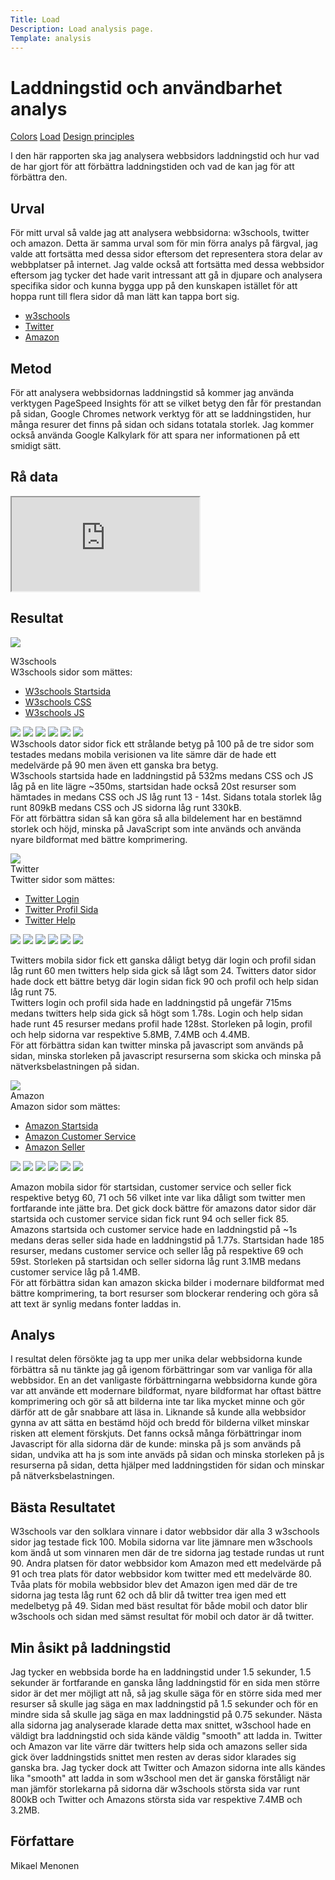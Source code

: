 ```yaml
---
Title: Load
Description: Load analysis page.
Template: analysis
---
```


Laddningstid och användbarhet analys
====================================

<div class="links">
<a href="01_colors">Colors</a>
<a href="02_load" class="active">Load</a>
<a href="03_design_principles">Design principles</a>
</div>

<div class="text">
<p>
I den här rapporten ska jag analysera webbsidors laddningstid och hur vad de har gjort för att förbättra laddningstiden och vad de
kan jag för att förbättra den.
</p>

<h2>Urval</h2>

<p>
För mitt urval så valde jag att analysera webbsidorna: w3schools, twitter och amazon. Detta är samma urval som för min förra analys på
färgval, jag valde att fortsätta med dessa sidor eftersom det representera stora delar av webbplatser på internet. Jag valde också att
fortsätta med dessa webbsidor eftersom jag tycker det hade varit intressant att gå in djupare och analysera specifika sidor och kunna
bygga upp på den kunskapen istället för att hoppa runt till flera sidor då man lätt kan tappa bort sig.
</p>

<ul>
    <li><a href="https://www.w3schools.com/">w3schools</a></li>
    <li><a href="https://twitter.com/home?lang=sv">Twitter</a></li>
    <li><a href="https://www.amazon.com/">Amazon</a></li>
</ul>

<h2>Metod</h2>
<p>
För att analysera webbsidornas laddningstid så kommer jag använda verktygen PageSpeed Insights för att se vilket betyg den får för prestandan
på sidan, Google Chromes network verktyg för att se laddningstiden, hur många resurer det finns på sidan och sidans totatala storlek. Jag kommer
också använda Google Kalkylark för att spara ner informationen på ett smidigt sätt. 
</p>

<h2>Rå data</h2>
<iframe src="https://docs.google.com/spreadsheets/d/e/2PACX-1vTvepPdYkHxXOwTxYHDDUhNIf6CYHL9ZbwxhpAJkpnjdXv2EkzTLy7yNuiygqfEVzmvwTtrF6Ssxvz-/pubhtml?gid=0&amp;single=true&amp;widget=true&amp;headers=false"></iframe>

<h2>Resultat</h2>
<div class="webpage">
    <img src="../image/w3schools.png?save-as=jpg">
</div>
<p>
W3schools<br>
W3schools sidor som mättes:
<ul>
    <li><a href="https://www.w3schools.com/">W3schools Startsida</a></li>
    <li><a href="https://www.w3schools.com/css/default.asp">W3schools CSS</a></li>
    <li><a href="https://www.w3schools.com/js/default.asp">W3schools JS</a></li>
</ul>
<div class="speed-grade">
<img src="https://i.gyazo.com/5756f9531559e77d30ed82c58b456dee.png" class="page-grade">
<img src="https://i.gyazo.com/8e062f7696141580569c02086a35b7b3.png" class="page-grade">
<img src="https://i.gyazo.com/0625f90242d9de57f2f120640de81b8a.png" class="page-grade">
<img src="https://i.gyazo.com/c0b9ca2f43aaa1141e1357c322f06bd7.png" class="page-grade">
<img src="https://i.gyazo.com/6763ea5258aa71cf8f141f183bb1abdf.png" class="page-grade">
<img src="https://i.gyazo.com/2f289a9f4bf3ee3bcdcd44ffa0d19931.png" class="page-grade">
</div>
W3schools dator sidor fick ett strålande betyg på 100 på de tre sidor som testades medans mobila verisionen va lite sämre där de hade ett medelvärde
på 90 men även ett ganska bra betyg.<br>
W3schools startsida hade en laddningstid på 532ms medans CSS och JS låg på en lite lägre ~350ms, startsidan hade också 20st resurser som hämtades in
medans CSS och JS låg runt 13 - 14st. Sidans totala storlek låg runt 809kB medans CSS och JS sidorna låg runt 330kB.<br>
För att förbättra sidan så kan göra så alla bildelement har en bestämnd storlek och höjd, minska på JavaScript som inte används och använda nyare
bildformat med bättre komprimering.
</p>
<div class="webpage">
    <img src="../image/twitter.png?save-as=jpg">
</div>
Twitter<br>
Twitter sidor som mättes:
<ul>
    <li><a href="https://twitter.com/login?lang=sv">Twitter Login</a></li>
    <li><a href="https://twitter.com/deanjnorris">Twitter Profil Sida</a></li>
    <li><a href="https://help.twitter.com/en">Twitter Help</a></li>
</ul>
<div class="speed-grade">
<img src="https://i.gyazo.com/0af2216e87dfe98c2ea2891c725d65d9.png" class="page-grade">
<img src="https://i.gyazo.com/d3858df32a423ecd17f9d796ca1b1ae5.png" class="page-grade">
<img src="https://i.gyazo.com/90e0caf2a6316c5972e01242c8f7958b.png" class="page-grade">
<img src="https://i.gyazo.com/c69a540504376bf19b7af9d91284b8ca.png" class="page-grade">
<img src="https://i.gyazo.com/d4b69cde40c2c5b1885ef4480eff83b1.png" class="page-grade">
<img src="https://i.gyazo.com/06839bea9acf323bfd40be381a8773ae.png" class="page-grade">
</div>
<p>
Twitters mobila sidor fick ett ganska dåligt betyg där login och profil sidan låg runt 60 men twitters help sida gick så lågt som 24. Twitters dator
sidor hade dock ett bättre betyg där login sidan fick 90 och profil och help sidan låg runt 75.<br>
Twitters login och profil sida hade en laddningstid på ungefär 715ms medans twitters help sida gick så högt som 1.78s. Login och help sidan hade
runt 45 resurser medans profil hade 128st. Storleken på login, profil och help sidorna var respektive 5.8MB, 7.4MB och 4.4MB.<br>
För att förbättra sidan kan twitter minska på javascript som används på sidan, minska storleken på javascript resurserna som skicka och minska på
nätverksbelastningen på sidan.
<div class="webpage">
    <img src="../image/amazon.png?save-as=jpg">
</div>
Amazon<br>
Amazon sidor som mättes:
<ul>
    <li><a href="https://www.amazon.com/">Amazon Startsida</a></li>
    <li><a href="https://www.amazon.com/gp/help/customer/display.html?nodeId=508510&ref_=nav_cs_customerservice_2bf4fe8c5ec54e6bae2d1c24043f012b">Amazon Customer Service</a></li>
    <li><a href="https://www.amazon.com/b/?_encoding=UTF8&ld=AZUSSOA-sell&node=12766669011&ref_=nav_cs_sell_9321d964d1ab428b8d83e204c043fc01">Amazon Seller</a></li>
</ul>
<div class="speed-grade">
<img src="https://i.gyazo.com/8416a1c003f1c8b11375453f7857261c.png" class="page-grade">
<img src="https://i.gyazo.com/a0b0e7f41dfc1c18fca2bf2b262a20b6.png" class="page-grade">
<img src="https://i.gyazo.com/08ac9a09b35025f893f5fcb97ae1c2bb.png" class="page-grade">
<img src="https://i.gyazo.com/adc58d64519231e608ac409200de35ac.png" class="page-grade">
<img src="https://i.gyazo.com/d1443ba53b8151c5e2e3d8bb89be5d58.png" class="page-grade">
<img src="https://i.gyazo.com/dadab57a400f2ad9da66ea677d8ab928.png" class="page-grade">
</div>
<p>
Amazon mobila sidor för startsidan, customer service och seller fick respektive betyg 60, 71 och 56 vilket inte var lika dåligt som twitter men fortfarande
inte jätte bra. Det gick dock bättre för amazons dator sidor där startsida och customer service sidan fick runt 94 och seller fick 85.<br>
Amazons startsida och customer service hade en laddningstid på ~1s medans deras seller sida hade en laddningstid på 1.77s. Startsidan hade 185 resurser,
medans customer service och seller låg på respektive 69 och 59st. Storleken på startsidan och seller sidorna låg runt 3.1MB medans customer service låg
på 1.4MB.<br>
För att förbättra sidan kan amazon skicka bilder i modernare bildformat med bättre komprimering, ta bort resurser som blockerar rendering och göra så att
text är synlig medans fonter laddas in.
</p>
<h2>Analys</h2>
<p>
I resultat delen försökte jag ta upp mer unika delar webbsidorna kunde förbättra så nu tänkte jag gå igenom förbättringar som var vanliga för alla webbsidor.
En an det vanligaste förbättrningarna webbsidorna kunde göra var att använde ett modernare bildformat, nyare bildformat har oftast bättre komprimering och gör
så att bilderna inte tar lika mycket minne och gör därför att de går snabbare att läsa in. Liknande så kunde alla webbsidor gynna av att sätta en bestämd höjd
och bredd för bilderna vilket minskar risken att element förskjuts. Det fanns också många förbättringar inom Javascript för alla sidorna där de kunde: minska
på js som används på sidan, undvika att ha js som inte anväds på sidan och minska storleken på js resurserna på sidan, detta hjälper med laddningstiden för
sidan och minskar på nätverksbelastningen.
</p>
<h2>Bästa Resultatet</h2>
<p>
W3schools var den solklara vinnare i dator webbsidor där alla 3 w3schools sidor jag testade fick 100. Mobila sidorna var lite jämnare men w3schools kom ändå
ut som vinnaren men där de tre sidorna jag testade rundas ut runt 90. Andra platsen för dator webbsidor kom Amazon med ett medelvärde på 91 och trea plats för
dator webbsidor kom twitter med ett medelvärde 80. Tvåa plats för mobila webbsidor blev det Amazon igen med där de tre sidorna jag testa låg runt 62 och 
då blir då twitter trea igen med ett medelbetyg på 49. Sidan med bäst resultat för både mobil och dator blir w3schools och sidan med sämst resultat för mobil
och dator är då twitter.
</p>
<h2>Min åsikt på laddningstid</h2>
<p>
Jag tycker en webbsida borde ha en laddningstid under 1.5 sekunder, 1.5 sekunder är fortfarande en ganska lång laddningstid för en sida men större sidor är
det mer möjligt att nå, så jag skulle säga för en större sida med mer resurser så skulle jag säga en max laddningstid på 1.5 sekunder och för en mindre sida
så skulle jag säga en max laddningstid på 0.75 sekunder. Nästa alla sidorna jag analyserade klarade detta max snittet, w3school hade en väldigt bra laddningstid
och sida kände väldig "smooth" att ladda in. Twitter och Amazon var lite värre där twitters help sida och amazons seller sida gick över laddningstids snittet
men resten av deras sidor klarades sig ganska bra. Jag tycker dock att Twitter och Amazon sidorna inte alls kändes lika "smooth" att ladda in som w3school men
det är ganska förståligt när man jämför storlekarna på sidorna där w3schools största sida var runt 800kB och Twitter och Amazons största sida var respektive
7.4MB och 3.2MB. 
</p>
<h2>Författare</h2>
<p>
Mikael Menonen
</p>
</div>